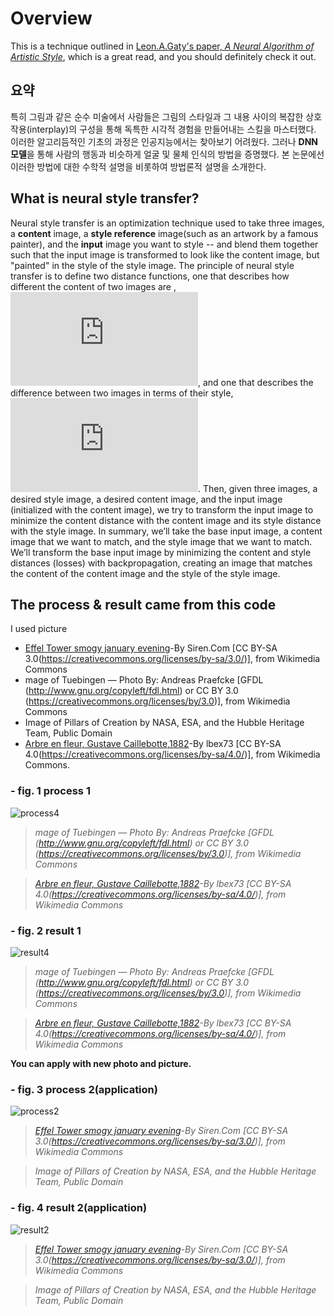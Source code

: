 # Overview

This is a technique outlined in [Leon.A.Gaty's paper, *A Neural Algorithm of Artistic Style*](https://arxiv.org/abs/1508.06576), which is a great read, and you should definitely check it out.

## 요약

특히 그림과 같은 순수 미술에서 사람들은 그림의 스타일과 그 내용 사이의 복잡한 상호작용(interplay)의 구성을 통해 독특한 시각적 경험을 만들어내는 스킬을 마스터했다. 
이러한 알고리듬적인 기초의 과정은 인공지능에서는 찾아보기 어려웠다. 그러나 **DNN모델**을 통해 사람의 행동과 비슷하게 얼굴 및 물체 인식의 방법을 증명했다. 
본 논문에선 이러한 방법에 대한 수학적 설명을 비롯하여 방법론적 설명을 소개한다. 


## **What is neural style transfer?**

Neural style transfer is an optimization technique used to take three images, a **content** image, a **style reference** image(such as an artwork by a famous painter),
and the **input** image you want to style -- and blend them together such that the input image is transformed to look like the content image,
but "painted" in the style of the style image.
The principle of neural style transfer is to define two distance functions, one that describes how different the content of two images are
,![](https://latex.codecogs.com/gif.latex?L_%7Bcontent%7D), and one that describes the difference between two images in terms of their style,
![](https://latex.codecogs.com/gif.latex?L_%7Bstyle%7D). Then, given three images, a desired style image, a desired content image,
and the input image (initialized with the content image), we try to transform the input image to minimize the content distance with the content image and its style
distance with the style image. 
In summary, we’ll take the base input image, a content image that we want to match, and the style image that we want to match. 
We’ll transform the base input image by minimizing the content and style distances (losses) with backpropagation, creating an image that matches the content of the content 
image and the style of the style image. 

## The process & result came from this code 
I used picture 
- [Effel Tower smogy january evening](https://commons.wikimedia.org/wiki/File:Effel_Tower_smogy_january_evening.jpg)-By Siren.Com [CC BY-SA 3.0(https://creativecommons.org/licenses/by-sa/3.0/)], from Wikimedia Commons 
- mage of Tuebingen — Photo By: Andreas Praefcke [GFDL (http://www.gnu.org/copyleft/fdl.html) or CC BY 3.0 (https://creativecommons.org/licenses/by/3.0)], from Wikimedia Commons  
- Image of Pillars of Creation by NASA, ESA, and the Hubble Heritage Team, Public Domain
- [Arbre en fleur, Gustave Caillebotte,1882](https://commons.wikimedia.org/wiki/File:Arbre_en_fleur,_Gustave_Caillebotte,_1882.jpg)-By lbex73 [CC BY-SA 4.0(https://creativecommons.org/licenses/by-sa/4.0/)], from Wikimedia Commons.

### - fig. 1 process 1
![process4](https://user-images.githubusercontent.com/84653623/157852849-b09b4e0d-065b-4900-a6a2-98622ef569a5.png)

> *mage of Tuebingen — Photo By: Andreas Praefcke [GFDL (http://www.gnu.org/copyleft/fdl.html) or CC BY 3.0 (https://creativecommons.org/licenses/by/3.0)], from Wikimedia Commons*

> *[Arbre en fleur, Gustave Caillebotte,1882](https://commons.wikimedia.org/wiki/File:Arbre_en_fleur,_Gustave_Caillebotte,_1882.jpg)-By lbex73 [CC BY-SA 4.0(https://creativecommons.org/licenses/by-sa/4.0/)], from Wikimedia Commons*

### - fig. 2 result 1
![result4](https://user-images.githubusercontent.com/84653623/157852961-ed808791-0a79-481e-b019-92450a47daa6.png)

> *mage of Tuebingen — Photo By: Andreas Praefcke [GFDL (http://www.gnu.org/copyleft/fdl.html) or CC BY 3.0 (https://creativecommons.org/licenses/by/3.0)], from Wikimedia Commons*

> *[Arbre en fleur, Gustave Caillebotte,1882](https://commons.wikimedia.org/wiki/File:Arbre_en_fleur,_Gustave_Caillebotte,_1882.jpg)-By lbex73 [CC BY-SA 4.0(https://creativecommons.org/licenses/by-sa/4.0/)], from Wikimedia Commons*

**You can apply with new photo and picture.**

### - fig. 3 process 2(application)
![process2](https://user-images.githubusercontent.com/84653623/157853163-9f5a36ce-b4f7-454d-819b-6c420072b855.png)

> *[Effel Tower smogy january evening](https://commons.wikimedia.org/wiki/File:Effel_Tower_smogy_january_evening.jpg)-By Siren.Com [CC BY-SA 3.0(https://creativecommons.org/licenses/by-sa/3.0/)], from Wikimedia Commons*

> *Image of Pillars of Creation by NASA, ESA, and the Hubble Heritage Team, Public Domain*

### - fig. 4 result 2(application)
![result2](https://user-images.githubusercontent.com/84653623/157853221-0e147884-86b3-4da4-981f-2c5db7cd02cc.png)

> *[Effel Tower smogy january evening](https://commons.wikimedia.org/wiki/File:Effel_Tower_smogy_january_evening.jpg)-By Siren.Com [CC BY-SA 3.0(https://creativecommons.org/licenses/by-sa/3.0/)], from Wikimedia Commons*

> *Image of Pillars of Creation by NASA, ESA, and the Hubble Heritage Team, Public Domain*
